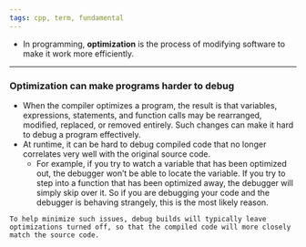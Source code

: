 ```yaml
---
tags: cpp, term, fundamental
---
```


- In programming, **optimization** is the process of modifying software to make it work more efficiently.

---

### Optimization can make programs harder to debug

- When the compiler optimizes a program, the result is that variables, expressions, statements, and function calls may be rearranged, modified, replaced, or removed entirely. Such changes can make it hard to debug a program effectively.
- At runtime, it can be hard to debug compiled code that no longer correlates very well with the original source code.
	- For example, if you try to watch a variable that has been optimized out, the debugger won’t be able to locate the variable. If you try to step into a function that has been optimized away, the debugger will simply skip over it. So if you are debugging your code and the debugger is behaving strangely, this is the most likely reason.
```ad-note
To help minimize such issues, debug builds will typically leave optimizations turned off, so that the compiled code will more closely match the source code.
```